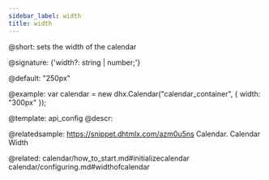 ```yaml
---
sidebar_label: width
title: width
---          
```


@short: sets the width of the calendar

@signature: {'width?: string | number;'}

@default: "250px"

@example: 
var calendar = new dhx.Calendar("calendar_container", {
   width: "300px"
});


@template:	api_config
@descr: 


@relatedsample:
https://snippet.dhtmlx.com/azm0u5ns	Calendar. Calendar Width

@related: 
calendar/how_to_start.md#initializecalendar
calendar/configuring.md#widthofcalendar
